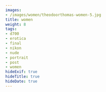 ```yaml
---
images:
- /images/women/theodoorthomas-women-5.jpg
title: women
weight: 8
tags:
- d700
- erotica
- final
- nikon
- nude
- portrait
- post
- women
hideExif: true
hideTitle: true
hideDate: true
---
```

